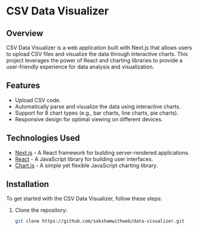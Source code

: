 # CSV Data Visualizer

## Overview

CSV Data Visualizer is a web application built with Next.js that allows users to upload CSV files and visualize the data through interactive charts. This project leverages the power of React and charting libraries to provide a user-friendly experience for data analysis and visualization.

## Features

- Upload CSV code.
- Automatically parse and visualize the data using interactive charts.
- Support for 8 chart types (e.g., bar charts, line charts, pie charts).
- Responsive design for optimal viewing on different devices.

## Technologies Used

- [Next.js](https://nextjs.org/) - A React framework for building server-rendered applications.
- [React](https://reactjs.org/) - A JavaScript library for building user interfaces.
- [Chart.js](https://www.chartjs.org/) - A simple yet flexible JavaScript charting library.

## Installation

To get started with the CSV Data Visualizer, follow these steps:

1. Clone the repository:

   ```bash
   git clone https://github.com/sakshamwithweb/data-visualizer.git
